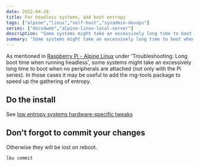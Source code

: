 ```yaml
---
date: 2022-04-28
title: For headless systems, add boot entropy
tags: ["alpine","linux","self-host","sysadmin-devops"]
series: ["docs4web","alpine-linux-local-server"]
description: "Some systems might take an excessively long time to boot when no peripherals are attached. In those cases, add the rng-tools package."
summary: "Some systems might take an excessively long time to boot when no peripherals are attached (not only with the Pi series). In those cases it may be useful to add the rng-tools package to speed up the gathering of entropy."
---
```


As mentioned in [Raspberry Pi - Alpine Linux](https://wiki.alpinelinux.org/wiki/Raspberry_Pi) under 'Troubleshooting: Long boot time when running headless', some systems might take an excessively long time to boot when no peripherals are attached (not only with the Pi series). In those cases it may be useful to add the rng-tools package to speed up the gathering of entropy.

## Do the install

See [low entropy systems hardware-specific tweaks](../kernel-and-hardware-notes/hardware-specific-tweaks-configs.md#low-entropy-systems)

## Don't forgot to commit your changes

Otherwise they will be lost on reboot.

```shell
lbu commit
```
